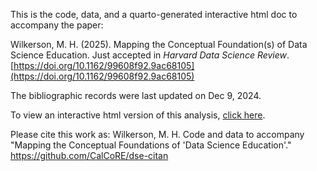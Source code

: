 This is the code, data, and a quarto-generated interactive html doc 
to accompany the paper: 

Wilkerson, M. H. (2025). Mapping the Conceptual Foundation(s) of Data Science Education. Just accepted in _Harvard Data Science Review_. [https://doi.org/10.1162/99608f92.9ac68105](https://doi.org/10.1162/99608f92.9ac68105)

The bibliographic records were last updated on Dec 9, 2024.

To view an interactive html version of this analysis, [click here](https://calcore.github.io/dse-citan/dse_citan.html).

Please cite this work as:
Wilkerson, M. H. Code and data to accompany "Mapping the Conceptual 
Foundations of 'Data Science Education'." 
https://github.com/CalCoRE/dse-citan
